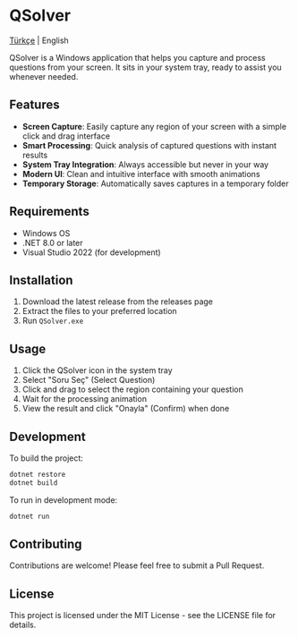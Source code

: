# QSolver

[Türkçe](README-tr.md) | English

QSolver is a Windows application that helps you capture and process questions from your screen. It sits in your system tray, ready to assist you whenever needed.

## Features

- **Screen Capture**: Easily capture any region of your screen with a simple click and drag interface
- **Smart Processing**: Quick analysis of captured questions with instant results
- **System Tray Integration**: Always accessible but never in your way
- **Modern UI**: Clean and intuitive interface with smooth animations
- **Temporary Storage**: Automatically saves captures in a temporary folder

## Requirements

- Windows OS
- .NET 8.0 or later
- Visual Studio 2022 (for development)

## Installation

1. Download the latest release from the releases page
2. Extract the files to your preferred location
3. Run `QSolver.exe`

## Usage

1. Click the QSolver icon in the system tray
2. Select "Soru Seç" (Select Question)
3. Click and drag to select the region containing your question
4. Wait for the processing animation
5. View the result and click "Onayla" (Confirm) when done

## Development

To build the project:

```bash
dotnet restore
dotnet build
```

To run in development mode:

```bash
dotnet run
```

## Contributing

Contributions are welcome! Please feel free to submit a Pull Request.

## License

This project is licensed under the MIT License - see the LICENSE file for details.

